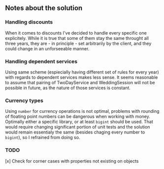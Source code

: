 ## Notes about the solution

### Handling discounts
When it comes to discounts I've decided to handle every specific one explicitely. While it is true that some of them stay the same throught all three years, they are - in principle - set arbitrarily by the client, and they could change in an unforseeable manner.

### Handling dependent services
Using same scheme (espiecially having different set of rules for every year) with regards to dependent services makes less sense. It seems reasonable to assume that pairing of TwoDayService and WeddingSession will not be possible in future, as the nature of those services is constant.

### Currency types
Using `number` for currency operations is not optimal, problems with rounding of floating point numbers can be dangerous when working with money.
Optimally either a specific library, or at least `bigint` should be used. 
That would require changing significant portion of unit tests and the solution would remain essentialy the same (besides chaging every number to `bigint`), so I refrained from doing so.

### TODO 
[x] Check for corner cases with properties not existing on objects